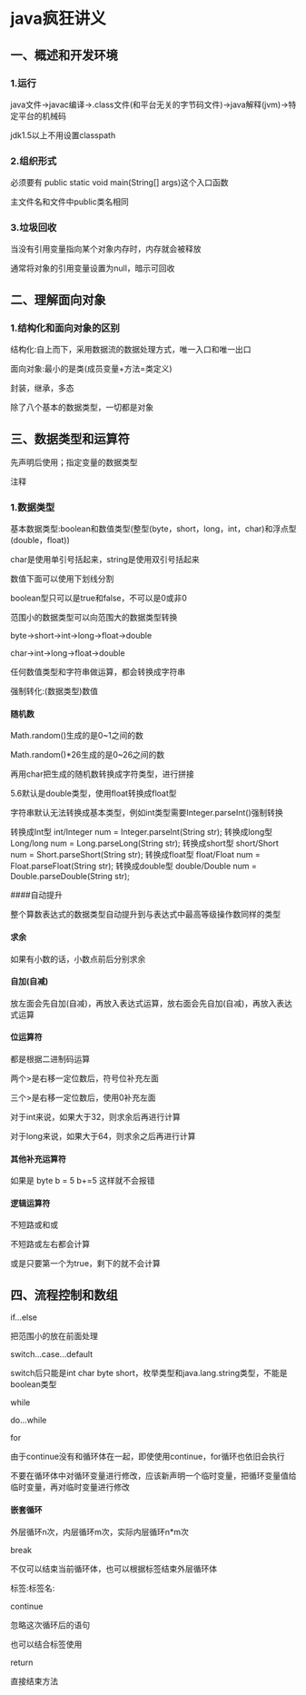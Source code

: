 # java疯狂讲义

## 一、概述和开发环境

### 1.运行

java文件→javac编译→.class文件(和平台无关的字节码文件)→java解释(jvm)→特定平台的机械码

jdk1.5以上不用设置classpath

### 2.组织形式

必须要有 public static void main(String[] args)这个入口函数

主文件名和文件中public类名相同

### 3.垃圾回收

当没有引用变量指向某个对象内存时，内存就会被释放

通常将对象的引用变量设置为null，暗示可回收

## 二、理解面向对象

### 1.结构化和面向对象的区别

结构化:自上而下，采用数据流的数据处理方式，唯一入口和唯一出口

面向对象:最小的是类(成员变量+方法=类定义)

封装，继承，多态

除了八个基本的数据类型，一切都是对象

## 三、数据类型和运算符

先声明后使用；指定变量的数据类型

注释

### 1.数据类型

基本数据类型:boolean和数值类型(整型(byte，short，long，int，char)和浮点型(double，float))

char是使用单引号括起来，string是使用双引号括起来

数值下面可以使用下划线分割

boolean型只可以是true和false，不可以是0或非0

范围小的数据类型可以向范围大的数据类型转换

byte→short→int→long→float→double

char→int→long→float→double

任何数值类型和字符串做运算，都会转换成字符串

强制转化:(数据类型)数值

#### 随机数

Math.random()生成的是0~1之间的数

Math.random()*26生成的是0~26之间的数

再用char把生成的随机数转换成字符类型，进行拼接

5.6默认是double类型，使用float转换成float型

字符串默认无法转换成基本类型，例如int类型需要Integer.parseInt()强制转换

转换成Int型
int/Integer num  =  Integer.parseInt(String str);
转换成long型
Long/long num    =  Long.parseLong(String str);
转换成short型
short/Short num  =  Short.parseShort(String str);
转换成float型
float/Float num  =  Float.parseFloat(String str);
转换成double型
double/Double num = Double.parseDouble(String str);

####自动提升

整个算数表达式的数据类型自动提升到与表达式中最高等级操作数同样的类型

#### 求余

如果有小数的话，小数点前后分别求余

#### 自加(自减)

放左面会先自加(自减)，再放入表达式运算，放右面会先自加(自减)，再放入表达式运算

#### 位运算符

都是根据二进制码运算

两个>是右移一定位数后，符号位补充左面

三个>是右移一定位数后，使用0补充左面

对于int来说，如果大于32，则求余后再进行计算

对于long来说，如果大于64，则求余之后再进行计算

#### 其他补充运算符

如果是 byte b = 5      b+=5    这样就不会报错

#### 逻辑运算符

不短路或和或

不短路或左右都会计算

或是只要第一个为true，剩下的就不会计算

## 四、流程控制和数组

if...else

把范围小的放在前面处理

switch...case...default

switch后只能是int char byte short，枚举类型和java.lang.string类型，不能是boolean类型

while

do...while

for

由于continue没有和循环体在一起，即使使用continue，for循环也依旧会执行

不要在循环体中对循环变量进行修改，应该新声明一个临时变量，把循环变量值给临时变量，再对临时变量进行修改

#### 嵌套循环

外层循环n次，内层循环m次，实际内层循环n*m次

break

不仅可以结束当前循环体，也可以根据标签结束外层循环体

标签:标签名:

continue

忽略这次循环后的语句

也可以结合标签使用

return

直接结束方法